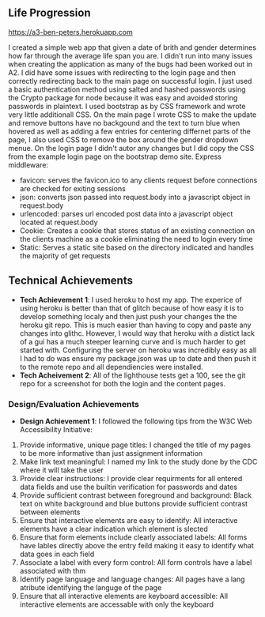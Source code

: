 ## Life Progression

https://a3-ben-peters.herokuapp.com

I created a simple web app that given a date of brith and gender determines how far through the average life span you are. I didn't run into many issues when creating the application as many of the bugs had been worked out in A2. I did have some issues with redirecting to the login page and then correctly redirecting back to the main page on successful login. I just used a basic authentication method using salted and hashed passwords using the Crypto package for node because it was easy and avoided storing passwords in plaintext. I used bootstrap as by CSS framework and wrote very little additionall CSS. On the main page I wrote CSS to make the update and remove buttons have no backgound and the text to turn blue when hovered as well as adding a few entries for centering differnet parts of the page, I also used CSS to remove the box around the gender dropdown menue. On the login page I didn't autor any changes but I did copy the CSS from the example login page on the bootstrap demo site.
Express middleware:
- favicon: serves the favicon.ico to any clients request before connections are checked for exiting sessions
- json: converts json passed into request.body into a javascript object in request.body
- urlencoded: parses url encoded post data into a javascript object located at request.body
- Cookie: Creates a cookie that stores status of an existing connection on the clients machine as a cookie eliminating the need to login every time
- Static: Serves a static site based on the directory indicated and handles the majority of get requests
## Technical Achievements
- **Tech Achievement 1**: I used heroku to host my app. The experice of using heroku is better than that of glitch because of how easy it is to develop something localy and then just push your changes the the heroku git repo. This is much easier than having to copy and paste any changes into glithc. However, I would way that heroku with a distict lack of a gui has a much steeper learning curve and is much harder to get started with. Configuring the server on heroku was incredibly easy as all I had to do was ensure my package.json was up to date and then push it to the remote repo and all dependiencies were installed.
- **Tech Acheivement 2**: All of the lighthouse tests get a 100, see the git repo for a screenshot for both the login and the content pages.

### Design/Evaluation Achievements
- **Design Achievement 1**: I followed the following tips from the W3C Web Accessibility Initiative:
1. Provide informative, unique page titles: I changed the title of my pages to be more informative than just assignment information
2. Make link text meaningful: I named my link to the study done by the CDC where it will take the user
3. Provide clear instructions: I provide clear requirments for all entered data fields and use the builtin verification for passwords and dates
4. Provide sufficient contrast between foreground and background: Black text on white background and blue buttons provide sufficient contrast between elements
5. Ensure that interactive elements are easy to identify: All interactive elements have a clear indication which element is slected
6. Ensure that form elements include clearly associated labels: All forms have lables directly above the entry feild making it easy to identify what data goes in each field
7. Associate a label with every form control: All form controls have a label associated with thm
8. Identify page language and language changes: All pages have a lang atribute identifying the languge of the page
9. Ensure that all interactive elements are keyboard accessible: All interactive elements are accessable with only the keyboard
